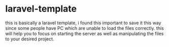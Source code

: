 # laravel-template
this is basically a laravel template, i found this important to save it this way since some people have PC which are unable to load the files correctly. this will help you to focus on starting the server as well as manipulating the files to your desired project.

